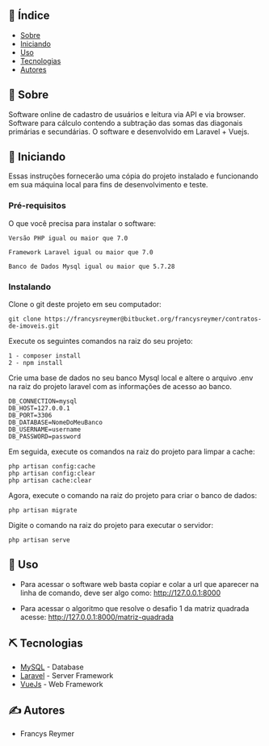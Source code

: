 ## 📝 Índice

- [Sobre](#about)
- [Iniciando](#getting_started)
- [Uso](#usage)
- [Tecnologias](#built_using)
- [Autores](#authors)

## 🧐 Sobre 

Software online de cadastro de usuários e leitura via API e via browser.
Software para cálculo contendo a subtração das somas das diagonais primárias e secundárias.
O software e desenvolvido em Laravel + Vuejs.

## 🏁 Iniciando

Essas instruções fornecerão uma cópia do projeto instalado e funcionando em sua máquina local para fins de desenvolvimento e teste.

### Pré-requisitos

O que você precisa para instalar o software:

```
Versão PHP igual ou maior que 7.0 
```
```
Framework Laravel igual ou maior que 7.0 
```
```
Banco de Dados Mysql igual ou maior que 5.7.28
```

### Instalando

Clone o git deste projeto em seu computador:

```
git clone https://francysreymer@bitbucket.org/francysreymer/contratos-de-imoveis.git
```

Execute os seguintes comandos na raiz do seu projeto:

```
1 - composer install
2 - npm install
```

Crie uma base de dados no seu banco Mysql local e altere o arquivo .env na raiz do
projeto laravel com as informações de acesso ao banco.
```
DB_CONNECTION=mysql
DB_HOST=127.0.0.1
DB_PORT=3306
DB_DATABASE=NomeDoMeuBanco
DB_USERNAME=username
DB_PASSWORD=password
```

Em seguida, execute os comandos na raiz do projeto para limpar a cache:
```
php artisan config:cache
php artisan config:clear
php artisan cache:clear

```

Agora, execute o comando na raiz do projeto para criar o banco de dados:
```
php artisan migrate
```

Digite o comando na raiz do projeto para executar o servidor:

```
php artisan serve
```


## 🎈 Uso

- Para acessar o software web basta copiar e colar a url que aparecer na linha
de comando, deve ser algo como: http://127.0.0.1:8000

- Para acessar o algoritmo que resolve o desafio 1 da matriz quadrada acesse: http://127.0.0.1:8000/matriz-quadrada

## ⛏️ Tecnologias

- [MySQL](https://www.mysql.com/) - Database
- [Laravel](https://laravel.com/) - Server Framework
- [VueJs](https://vuejs.org/) - Web Framework

## ✍️ Autores

- Francys Reymer